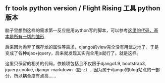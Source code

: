 ## fr tools python version / Flight Rising 工具 python 版本

脑子里想到这样的需求第一反应是用python写的脚本，可以参考[这里的代码，基本是所有一切的雏形](https://github.com/JiYouMCC/python-practice/blob/master/game/flight_rising.py)

后来因为抛弃了保存龙的属性等需求，django的view完全没有用武之地了，于是变成了各种ajax+jquery，后来就发现其实完全用js就行了。就是这样。

这里只保留的相关的代码，依赖项包括且不仅限于django1.9, bootstrap3, jquery.cookie, django-markdown（囧rz）...因为属于django的blog站点的一部分，所以耦合度有点高……
